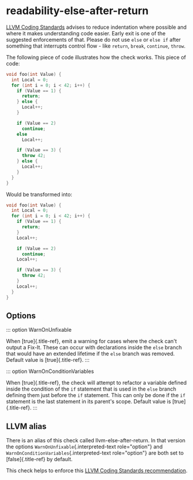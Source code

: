 # readability-else-after-return

[LLVM Coding Standards](https://llvm.org/docs/CodingStandards.html)
advises to reduce indentation where possible and where it makes
understanding code easier. Early exit is one of the suggested
enforcements of that. Please do not use `else` or `else if` after
something that interrupts control flow - like `return`, `break`,
`continue`, `throw`.

The following piece of code illustrates how the check works. This piece
of code:

```c++
void foo(int Value) {
  int Local = 0;
  for (int i = 0; i < 42; i++) {
    if (Value == 1) {
      return;
    } else {
      Local++;
    }

    if (Value == 2)
      continue;
    else
      Local++;

    if (Value == 3) {
      throw 42;
    } else {
      Local++;
    }
  }
}
```

Would be transformed into:

```c++
void foo(int Value) {
  int Local = 0;
  for (int i = 0; i < 42; i++) {
    if (Value == 1) {
      return;
    }
    Local++;

    if (Value == 2)
      continue;
    Local++;

    if (Value == 3) {
      throw 42;
    }
    Local++;
  }
}
```

## Options

::: option
WarnOnUnfixable

When [true]{.title-ref}, emit a warning for cases where the check can\'t
output a Fix-It. These can occur with declarations inside the `else`
branch that would have an extended lifetime if the `else` branch was
removed. Default value is [true]{.title-ref}.
:::

::: option
WarnOnConditionVariables

When [true]{.title-ref}, the check will attempt to refactor a variable
defined inside the condition of the `if` statement that is used in the
`else` branch defining them just before the `if` statement. This can
only be done if the `if` statement is the last statement in its
parent\'s scope. Default value is [true]{.title-ref}.
:::

## LLVM alias

There is an alias of this check called llvm-else-after-return. In that
version the options `WarnOnUnfixable`{.interpreted-text role="option"}
and `WarnOnConditionVariables`{.interpreted-text role="option"} are both
set to [false]{.title-ref} by default.

This check helps to enforce this [LLVM Coding Standards
recommendation](https://llvm.org/docs/CodingStandards.html#don-t-use-else-after-a-return).
